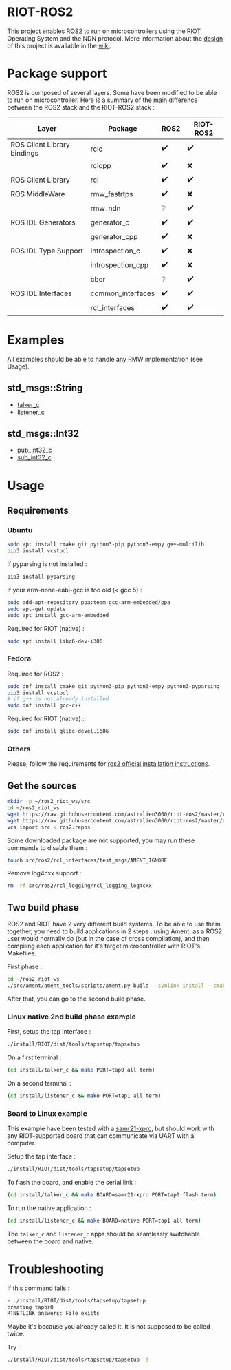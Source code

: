 # RIOT-ROS2

This project enables ROS2 to run on microcontrollers using the RIOT Operating System and the NDN protocol.
More information about the [design](https://github.com/astralien3000/riot-ros2/wiki/Design) of this project is available in the [wiki](https://github.com/astralien3000/riot-ros2/wiki).

# Package support

ROS2 is composed of several layers. Some have been modified to be able to run on microcontroller.
Here is a summary of the main difference between the ROS2 stack and the RIOT-ROS2 stack :

| Layer | Package | ROS2 | RIOT-ROS2 |
|-|-|-|-|
| ROS Client Library bindings | rclc   | :heavy_check_mark: | :heavy_check_mark: |
|                             | rclcpp | :heavy_check_mark: | :x: |
| ROS Client Library | rcl | :heavy_check_mark: | :heavy_check_mark: |
| ROS MiddleWare | rmw_fastrtps | :heavy_check_mark: | :x: |
|                | rmw_ndn      | :grey_question: | :heavy_check_mark: |
| ROS IDL Generators | generator_c   | :heavy_check_mark: | :heavy_check_mark: |
|                    | generator_cpp | :heavy_check_mark: | :x:  |
| ROS IDL Type Support | introspection_c   | :heavy_check_mark: | :x:  |
|                      | introspection_cpp | :heavy_check_mark: | :x:  |
|                      | cbor              | :grey_question:  | :heavy_check_mark: |
| ROS IDL Interfaces | common_interfaces | :heavy_check_mark: | :heavy_check_mark: |
|                    | rcl_interfaces    | :heavy_check_mark: | :heavy_check_mark: |


# Examples

All examples should be able to handle any RMW implementation (see Usage).

## std_msgs::String

- [talker_c](/examples/talker_c/main.c)
- [listener_c](/examples/listener_c/main.c)

## std_msgs::Int32

- [pub_int32_c](/examples/pub_int32_c/main.c)
- [sub_int32_c](/examples/sub_int32_c/main.c)

# Usage

## Requirements

### Ubuntu

```bash
sudo apt install cmake git python3-pip python3-empy g++-multilib
pip3 install vcstool
```

If pyparsing is not installed :

```bash
pip3 install pyparsing
```

If your arm-none-eabi-gcc is too old (< gcc 5) : 

```bash
sudo add-apt-repository ppa:team-gcc-arm-embedded/ppa
sudo apt-get update
sudo apt install gcc-arm-embedded
```

Required for RIOT (native) :

```bash
sudo apt install libc6-dev-i386
```

### Fedora

Required for ROS2 :

```bash
sudo dnf install cmake git python3-pip python3-empy python3-pyparsing
pip3 install vcstool
# if g++ is not already installed
sudo dnf install gcc-c++
```

Required for RIOT (native) :

```bash
sudo dnf install glibc-devel.i686
```

### Others

Please, follow the requirements for [ros2 official installation instructions](https://github.com/ros2/ros2/wiki/Installation).

## Get the sources

```sh
mkdir -p ~/ros2_riot_ws/src
cd ~/ros2_riot_ws
wget https://raw.githubusercontent.com/astralien3000/riot-ros2/master/ros2.repos
wget https://raw.githubusercontent.com/astralien3000/riot-ros2/master/ament2riot.cmake
vcs import src < ros2.repos
```

Some downloaded package are not supported, you may run these commands to disable them : 

```sh
touch src/ros2/rcl_interfaces/test_msgs/AMENT_IGNORE
```

Remove log4cxx support :

```sh
rm -rf src/ros2/rcl_logging/rcl_logging_log4cxx
```

## Two build phase

ROS2 and RIOT have 2 very different build systems. To be able to use them together, you need to build applications in 2 steps : using Ament, as a ROS2 user would normally do (but in the case of cross compilation), and then compiling each application for it's target microcontroller with RIOT's Makefiles.

First phase :

```sh
cd ~/ros2_riot_ws
./src/ament/ament_tools/scripts/ament.py build --symlink-install --cmake-args -DCMAKE_TOOLCHAIN_FILE=`pwd`/ament2riot.cmake
```

After that, you can go to the second build phase.

### Linux native 2nd build phase example

First, setup the tap interface :
```sh
./install/RIOT/dist/tools/tapsetup/tapsetup
```

On a first terminal : 
```sh
(cd install/talker_c && make PORT=tap0 all term)
```

On a second terminal : 
```sh
(cd install/listener_c && make PORT=tap1 all term)
```

### Board to Linux example

This example have been tested with a [samr21-xpro](https://github.com/RIOT-OS/RIOT/wiki/Board%3A-SAMR21-xpro), but should work with any RIOT-supported board that can communicate via UART with a computer.

Setup the tap interface :
```sh
./install/RIOT/dist/tools/tapsetup/tapsetup
```

To flash the board, and enable the serial link :
```sh
(cd install/talker_c && make BOARD=samr21-xpro PORT=tap0 flash term)
```

To run the native application :
```sh
(cd install/listener_c && make BOARD=native PORT=tap1 all term)
```

The `talker_c` and `listener_c` apps should be seamlessly switchable between the board and native.

# Troubleshooting

If this command fails :
```sh
> ./install/RIOT/dist/tools/tapsetup/tapsetup
creating tapbr0
RTNETLINK answers: File exists
```
Maybe it's because you already called it.
It is not supposed to be called twice.

Try :
```sh
./install/RIOT/dist/tools/tapsetup/tapsetup -d
```

